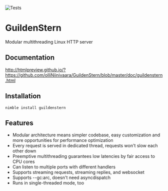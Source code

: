 ![Tests](https://github.com/olliNiinivaara/GuildenStern/workflows/Tests/badge.svg)

# GuildenStern
Modular multithreading Linux HTTP server

## Documentation
http://htmlpreview.github.io/?https://github.com/olliNiinivaara/GuildenStern/blob/master/doc/guildenstern.html

## Installation

`nimble install guildenstern`

## Features

- Modular architecture means simpler codebase, easy customization and more opportunities for performance optimization
- Every request is served in dedicated thread, requests won't slow each other down 
- Preemptive multithreading guarantees low latencies by fair access to CPU cores
- Can listen to multiple ports with different handlers
- Supports streaming requests, streaming replies, and websocket
- Supports --gc:arc, doesn't need asyncdispatch
- Runs in single-threaded mode, too
